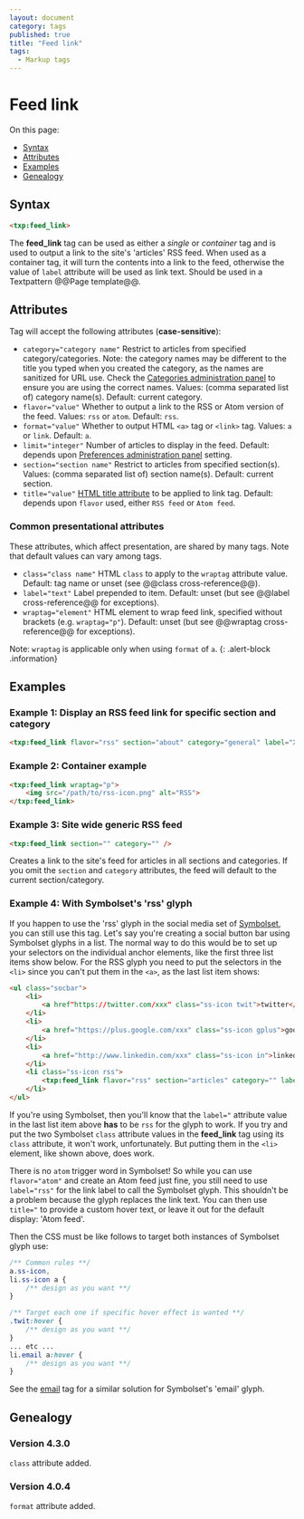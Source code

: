 ```yaml
---
layout: document
category: tags
published: true
title: "Feed link"
tags:
  - Markup tags
---
```


# Feed link

On this page:

* [Syntax](#user-content-syntax)
* [Attributes](#user-content-attributes)
* [Examples](#user-content-examples)
* [Genealogy](#user-content-genealogy)

## Syntax

~~~ html
<txp:feed_link>
~~~

The **feed_link** tag can be used as either a *single* or *container* tag and is used to output a link to the site's 'articles' RSS feed. When used as a container tag, it will turn the contents into a link to the feed, otherwise the value of `label` attribute will be used as link text. Should be used in a Textpattern @@Page template@@.

## Attributes

Tag will accept the following attributes (**case-sensitive**):

* `category="category name"`
Restrict to articles from specified category/categories. Note: the category names may be different to the title you typed when you created the category, as the names are sanitized for URL use. Check the [Categories administration panel](../administration/categories-panel) to ensure you are using the correct names.
Values: (comma separated list of) category name(s).
Default: current category.
* `flavor="value"`
Whether to output a link to the RSS or Atom version of the feed.
Values: `rss` or `atom`.
Default: `rss`.
* `format="value"`
Whether to output HTML `<a>` tag or `<link>` tag.
Values: `a` or `link`.
Default: `a`.
* `limit="integer"`
Number of articles to display in the feed.
Default: depends upon [Preferences administration panel](../administration/preferences-panel) setting.
* `section="section name"`
Restrict to articles from specified section(s).
Values: (comma separated list of) section name(s).
Default: current section.
* `title="value"`
[HTML title attribute](https://developer.mozilla.org/en-US/docs/Web/HTML/Global_attributes#title) to be applied to link tag.
Default: depends upon `flavor` used, either `RSS feed` or `Atom feed`.

### Common presentational attributes

These attributes, which affect presentation, are shared by many tags. Note that default values can vary among tags.

* `class="class name"`
HTML `class` to apply to the `wraptag` attribute value.
Default: tag name or unset (see @@class cross-reference@@).
* `label="text"`
Label prepended to item.
Default: unset (but see @@label cross-reference@@ for exceptions).
* `wraptag="element"`
HTML element to wrap feed link, specified without brackets (e.g. `wraptag="p"`).
Default: unset (but see @@wraptag cross-reference@@ for exceptions).

Note: `wraptag` is applicable only when using `format` of `a`.
{: .alert-block .information}

## Examples

### Example 1: Display an RSS feed link for specific section and category

~~~ html
<txp:feed_link flavor="rss" section="about" category="general" label="XML" wraptag="p" />
~~~

### Example 2: Container example

~~~ html
<txp:feed_link wraptag="p">
    <img src="/path/to/rss-icon.png" alt="RSS">
</txp:feed_link>
~~~

### Example 3: Site wide generic RSS feed

~~~ html
<txp:feed_link section="" category="" />
~~~

Creates a link to the site's feed for articles in all sections and categories. If you omit the `section` and `category` attributes, the feed will default to the current section/category.

### Example 4: With Symbolset's 'rss' glyph

If you happen to use the 'rss' glyph in the social media set of [Symbolset](http://symbolset.com), you can still use this tag. Let's say you're creating a social button bar using Symbolset glyphs in a list. The normal way to do this would be to set up your selectors on the individual anchor elements, like the first three list items show below. For the RSS glyph you need to put the selectors in the `<li>` since you can't put them in the `<a>`, as the last list item shows:

~~~ html
<ul class="socbar">
    <li>
        <a href"https://twitter.com/xxx" class="ss-icon twit">twitter</a>
    </li>
    <li>
        <a href="https://plus.google.com/xxx" class="ss-icon gplus">googleplus</a>
    </li>
    <li>
        <a href="http://www.linkedin.com/xxx" class="ss-icon in">linkedin</a>
    </li>
    <li class="ss-icon rss">
        <txp:feed_link flavor="rss" section="articles" category="" label="rss" />
    </li>
</ul>
~~~

If you're using Symbolset, then you'll know that the `label="` attribute value in the last list item above **has** to be `rss` for the glyph to work. If you try and put the two Symbolset `class` attribute values in the **feed_link** tag using its `class` attribute, it won't work, unfortunately. But putting them in the `<li>` element, like shown above, does work.

There is no `atom` trigger word in Symbolset! So while you can use `flavor="atom"` and create an Atom feed just fine, you still need to use `label="rss"` for the link label to call the Symbolset glyph. This shouldn't be a problem because the glyph replaces the link text. You can then use `title="` to provide a custom hover text, or leave it out for the default display: 'Atom feed'.

Then the CSS must be like follows to target both instances of Symbolset glyph use:

~~~ css
/** Common rules **/
a.ss-icon,
li.ss-icon a {
    /** design as you want **/
}

/** Target each one if specific hover effect is wanted **/
.twit:hover {
    /** design as you want **/
}
... etc ...
li.email a:hover {
    /** design as you want **/
}
~~~

See the [email](email) tag for a similar solution for Symbolset's 'email' glyph.

## Genealogy

### Version 4.3.0

`class` attribute added.

### Version 4.0.4

`format` attribute added.
